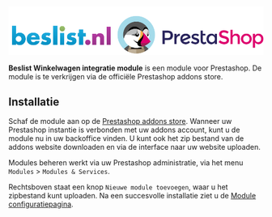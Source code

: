 ![Beslist.nl Winkelwagen voor Prestashop](img/logo.png)

**Beslist Winkelwagen integratie module** is een module voor Prestashop. De module is te verkrijgen via de officiële Prestashop addons store.

## Installatie

Schaf de module aan op de [Prestashop addons store](http://addons.prestashop.com/en/22376-bolcom-plaza-api-connector.html). Wanneer uw Prestashop instantie is verbonden met uw addons account, kunt u de module nu in uw backoffice vinden. U kunt ook het zip bestand van de addons website downloaden en via de interface naar uw website uploaden.

Modules beheren werkt via uw Prestashop administratie, via het menu `Modules` > `Modules & Services`.

Rechtsboven staat een knop `Nieuwe module toevoegen`, waar u het zipbestand kunt uploaden. Na een succesvolle installatie ziet u de [Module configuratiepagina](configuratie/module.md).
